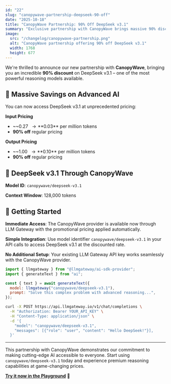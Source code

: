 ```yaml
---
id: "22"
slug: "canopywave-partnership-deepseek-90-off"
date: "2025-10-18"
title: "CanopyWave Partnership: 90% Off DeepSeek v3.1"
summary: "Exclusive partnership with CanopyWave brings massive 90% discount on DeepSeek v3.1, making advanced reasoning capabilities more accessible than ever."
image:
  src: "/changelog/canopywave-partnership.png"
  alt: "CanopyWave partnership offering 90% off DeepSeek v3.1"
  width: 1768
  height: 677
---
```


We're thrilled to announce our new partnership with **CanopyWave**, bringing you an incredible **90% discount** on DeepSeek v3.1 – one of the most powerful reasoning models available.

## 🎉 Massive Savings on Advanced AI

You can now access DeepSeek v3.1 at unprecedented pricing:

**Input Pricing**

- ~~$0.27~~ → **$0.03** per million tokens
- **90% off** regular pricing

**Output Pricing**

- ~~$1.00~~ → **$0.10** per million tokens
- **90% off** regular pricing

## 🧠 DeepSeek v3.1 Through CanopyWave

**Model ID**: `canopywave/deepseek-v3.1`

**Context Window**: 128,000 tokens

## 🚀 Getting Started

**Immediate Access**: The CanopyWave provider is available now through LLM Gateway with the promotional pricing applied automatically.

**Simple Integration**: Use model identifier `canopywave/deepseek-v3.1` in your API calls to access DeepSeek v3.1 at the discounted rate.

**No Additional Setup**: Your existing LLM Gateway API key works seamlessly with the CanopyWave provider.

```javascript
import { llmgateway } from "@llmgateway/ai-sdk-provider";
import { generateText } from "ai";

const { text } = await generateText({
  model: llmgateway("canopywave/deepseek-v3.1"),
  prompt: "Solve this complex problem with advanced reasoning...",
});
```

```bash
curl -X POST https://api.llmgateway.io/v1/chat/completions \
  -H "Authorization: Bearer YOUR_API_KEY" \
  -H "Content-Type: application/json" \
  -d '{
    "model": "canopywave/deepseek-v3.1",
    "messages": [{"role": "user", "content": "Hello DeepSeek!"}],
  }'
```

---

This partnership with CanopyWave demonstrates our commitment to making cutting-edge AI accessible to everyone. Start using `canopywave/deepseek-v3.1` today and experience premium reasoning capabilities at game-changing prices.

**[Try it now in the Playground](https://chat.llmgateway.io/?model=canopywave/deepseek-v3.1)** 🚀
